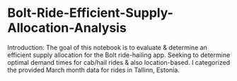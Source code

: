 # Bolt-Ride-Efficient-Supply-Allocation-Analysis


Introduction:  The goal of this notebook is to evaluate &amp; determine an efficient supply allocation for the Bolt ride-hailing app. Seeking to determine optimal demand times for cab/hail rides &amp; also location-based. I categorized the provided March month data for rides in Tallinn, Estonia. 
